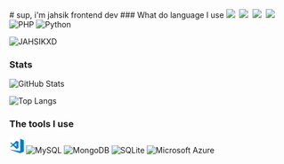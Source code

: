 <link href="https://languages.abranhe.com/logos.css" rel="stylesheet">
# sup, i'm jahsik frontend dev
### What do language I use 
<img src="https://img.shields.io/badge/Node.js-43853D?style=for-the-badge&logo=node.js&logoColor=white"/>&nbsp;
<img src="https://img.shields.io/badge/JavaScript-323330?style=for-the-badge&logo=javascript&logoColor=F7DF1E"/>&nbsp;
<img src="https://img.shields.io/badge/HTML5-E34F26?style=for-the-badge&logo=html5&logoColor=white"/>&nbsp;
<img src="https://img.shields.io/badge/CSS3-1572B6?style=for-the-badge&logo=css3&logoColor=white"/>&nbsp;
<img alt="PHP" src="https://img.shields.io/badge/php-%23777BB4.svg?&style=for-the-badge&logo=php&logoColor=white"/>
<img alt="Python" src="https://img.shields.io/badge/python%20-%2314354C.svg?&style=for-the-badge&logo=python&logoColor=white"/>
<i class="programming lang-go"></i>

<p align="left"> <img src="https://komarev.com/ghpvc/?username=JAHSIKXD" alt="JAHSIKXD" /> </p>

### Stats

![GitHub Stats](https://github-readme-stats.vercel.app/api?username=JAHSIKXD&show_icons=true&theme=dark)

![Top Langs](https://github-readme-stats.vercel.app/api/top-langs/?username=JAHSIKXD&theme=dark&layout=compact)

### The tools I use

<img alt="Visual Studio Code" width="26px" src="https://raw.githubusercontent.com/github/explore/80688e429a7d4ef2fca1e82350fe8e3517d3494d/topics/visual-studio-code/visual-studio-code.png" />
<img alt="MySQL" src="https://img.shields.io/badge/mysql-%2300f.svg?&style=for-the-badge&logo=mysql&logoColor=white"/>
<img alt="MongoDB" src ="https://img.shields.io/badge/MongoDB-%234ea94b.svg?&style=for-the-badge&logo=mongodb&logoColor=white"/>
<img alt="SQLite" src ="https://img.shields.io/badge/sqlite-%2307405e.svg?&style=for-the-badge&logo=sqlite&logoColor=white"/>
<img alt="Microsoft Azure" src="https://img.shields.io/badge/Microsoft_Azure-0089D6?style=for-the-badge&logo=microsoft-azure&logoColor=white"/>




